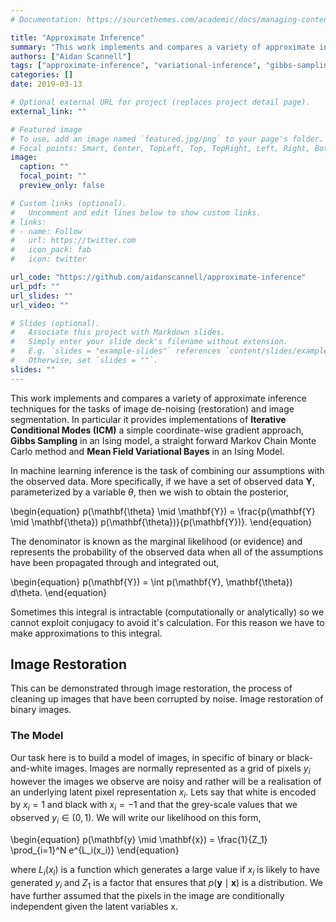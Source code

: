 ```yaml
---
# Documentation: https://sourcethemes.com/academic/docs/managing-content/

title: "Approximate Inference"
summary: "This work implements and compares a variety of approximate inference techniques for the tasks of image de-noising (restoration) and image segmentation."
authors: ["Aidan Scannell"]
tags: ["approximate-inference", "variational-inference", "gibbs-sampling", "iterative-conditional-modes", "machine-learning", "python"]
categories: []
date: 2019-03-13

# Optional external URL for project (replaces project detail page).
external_link: ""

# Featured image
# To use, add an image named `featured.jpg/png` to your page's folder.
# Focal points: Smart, Center, TopLeft, Top, TopRight, Left, Right, BottomLeft, Bottom, BottomRight.
image:
  caption: ""
  focal_point: ""
  preview_only: false

# Custom links (optional).
#   Uncomment and edit lines below to show custom links.
# links:
# - name: Follow
#   url: https://twitter.com
#   icon_pack: fab
#   icon: twitter

url_code: "https://github.com/aidanscannell/approximate-inference"
url_pdf: ""
url_slides: ""
url_video: ""

# Slides (optional).
#   Associate this project with Markdown slides.
#   Simply enter your slide deck's filename without extension.
#   E.g. `slides = "example-slides"` references `content/slides/example-slides.md`.
#   Otherwise, set `slides = ""`.
slides: ""
---
```

This work implements and compares a variety of approximate inference techniques for the tasks of image de-noising (restoration) and image segmentation. In particular it provides implementations of **Iterative Conditional Modes (ICM)** a simple coordinate-wise gradient approach, **Gibbs Sampling** in an Ising model, a straight forward Markov Chain Monte Carlo method and **Mean Field Variational Bayes** in an Ising Model.

In machine learning inference is the task of combining our assumptions with the observed data. More specifically, if we have a set of observed data $\mathbf{Y}$, parameterized by a variable $\theta,$ then we wish to obtain the posterior,

\begin{equation}
p(\mathbf{\theta} \mid \mathbf{Y}) = \frac{p(\mathbf{Y} \mid \mathbf{\theta}) p(\mathbf{\theta})}{p(\mathbf{Y})}.
\end{equation}

The denominator is known as the marginal likelihood (or evidence) and represents the probability of the observed data when all of the assumptions have been propagated through and integrated out,

\begin{equation}
p(\mathbf{Y}) = \int p(\mathbf{Y}, \mathbf{\theta}) d\theta.
\end{equation}

Sometimes this integral is intractable (computationally or analytically) so we cannot exploit conjugacy to avoid it's calculation. For this reason we have to make approximations to this integral. 

## Image Restoration
This can be demonstrated through image restoration, the process of cleaning up images that have been corrupted by noise. Image restoration of binary images.

### The Model
Our task here is to build a model of images, in specific of binary or black-and-white images. Images are normally represented as a grid of pixels $y_i$ however the images we observe are noisy and rather will be a realisation of an underlying latent pixel representation $x_i$. Lets say that white is encoded by $x_i = 1$ and black with $x_i = −1$ and that the grey-scale values that we observed $y_i \in (0, 1)$. We will write our likelihood on this form,

\begin{equation}
p(\mathbf{y} \mid \mathbf{x}) = \frac{1}{Z_1} \prod\_{i=1}^N e^{L_i(x_i)}
\end{equation}

where $L_i(x_i)$ is a function which generates a large value if $x_i$ is likely to have generated $y_i$ and $Z_1$ is a factor that ensures that $p(\mathbf{y} \mid \mathbf{x})$ is a distribution. We have further assumed that the pixels in the image are conditionally independent given the latent variables x.
